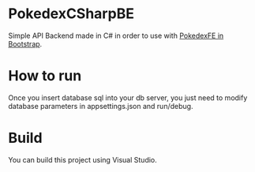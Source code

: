 # PokedexCSharpBE

Simple API Backend made in C# in order to use with [PokedexFE in Bootstrap](https://github.com/YisusOnDev/PokedexWebFE).

# How to run
Once you insert database sql into your db server, you just need to modify database parameters in appsettings.json and run/debug.

# Build
You can build this project using Visual Studio.
